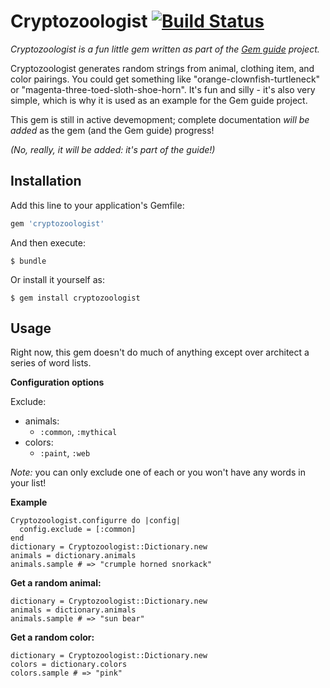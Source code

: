 # Cryptozoologist [![Build Status](https://travis-ci.org/feministy/cryptozoologist.svg?branch=master)](https://travis-ci.org/feministy/cryptozoologist)

_Cryptozoologist is a fun little gem written as part of the [Gem guide](https://github.com/feministy/gem-guide) project._

Cryptozoologist generates random strings from animal, clothing item, and color pairings. You could get something like "orange-clownfish-turtleneck" or "magenta-three-toed-sloth-shoe-horn". It's fun and silly - it's also very simple, which is why it is used as an example for the Gem guide project.

This gem is still in active devemopment; complete documentation _will be added_ as the gem (and the Gem guide) progress!

_(No, really, it will be added: it's part of the guide!)_

## Installation

Add this line to your application's Gemfile:

```ruby
gem 'cryptozoologist'
```

And then execute:

    $ bundle

Or install it yourself as:

    $ gem install cryptozoologist

## Usage

Right now, this gem doesn't do much of anything except over architect a series of word lists.

**Configuration options**

Exclude:

- animals:
  - `:common`, `:mythical`
- colors:
    - `:paint`, `:web`

*Note:* you can only exclude one of each or you won't have any words in your list!

**Example**

    Cryptozoologist.configurre do |config|
      config.exclude = [:common]
    end
    dictionary = Cryptozoologist::Dictionary.new
    animals = dictionary.animals
    animals.sample # => "crumple horned snorkack"

**Get a random animal:**

    dictionary = Cryptozoologist::Dictionary.new
    animals = dictionary.animals
    animals.sample # => "sun bear"

**Get a random color:**

    dictionary = Cryptozoologist::Dictionary.new
    colors = dictionary.colors
    colors.sample # => "pink"
